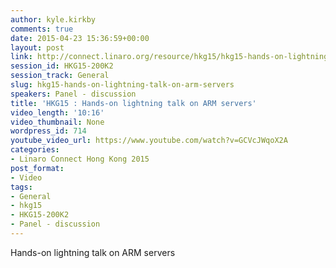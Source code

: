 ```yaml
---
author: kyle.kirkby
comments: true
date: 2015-04-23 15:36:59+00:00
layout: post
link: http://connect.linaro.org/resource/hkg15/hkg15-hands-on-lightning-talk-on-arm-servers/
session_id: HKG15-200K2
session_track: General
slug: hkg15-hands-on-lightning-talk-on-arm-servers
speakers: Panel - discussion
title: 'HKG15 : Hands-on lightning talk on ARM servers'
video_length: '10:16'
video_thumbnail: None
wordpress_id: 714
youtube_video_url: https://www.youtube.com/watch?v=GCVcJWqoX2A
categories:
- Linaro Connect Hong Kong 2015
post_format:
- Video
tags:
- General
- hkg15
- HKG15-200K2
- Panel - discussion
---
```


Hands-on lightning talk on ARM servers
